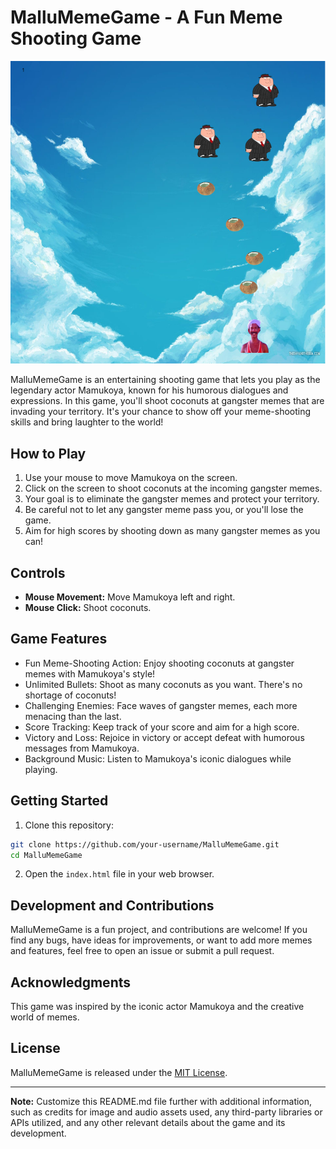 # MalluMemeGame - A Fun Meme Shooting Game

<img src="Screenshot_9.png" alt="Screenshot 9">

MalluMemeGame is an entertaining shooting game that lets you play as the legendary actor Mamukoya, known for his humorous dialogues and expressions. In this game, you'll shoot coconuts at gangster memes that are invading your territory. It's your chance to show off your meme-shooting skills and bring laughter to the world!

## How to Play

1. Use your mouse to move Mamukoya on the screen.
2. Click on the screen to shoot coconuts at the incoming gangster memes.
3. Your goal is to eliminate the gangster memes and protect your territory.
4. Be careful not to let any gangster meme pass you, or you'll lose the game.
5. Aim for high scores by shooting down as many gangster memes as you can!

## Controls

- **Mouse Movement:** Move Mamukoya left and right.
- **Mouse Click:** Shoot coconuts.

## Game Features

- Fun Meme-Shooting Action: Enjoy shooting coconuts at gangster memes with Mamukoya's style!
- Unlimited Bullets: Shoot as many coconuts as you want. There's no shortage of coconuts!
- Challenging Enemies: Face waves of gangster memes, each more menacing than the last.
- Score Tracking: Keep track of your score and aim for a high score.
- Victory and Loss: Rejoice in victory or accept defeat with humorous messages from Mamukoya.
- Background Music: Listen to Mamukoya's iconic dialogues while playing.

## Getting Started

1. Clone this repository:

```bash
git clone https://github.com/your-username/MalluMemeGame.git
cd MalluMemeGame
```

2. Open the `index.html` file in your web browser.

## Development and Contributions

MalluMemeGame is a fun project, and contributions are welcome! If you find any bugs, have ideas for improvements, or want to add more memes and features, feel free to open an issue or submit a pull request.

## Acknowledgments

This game was inspired by the iconic actor Mamukoya and the creative world of memes.

## License

MalluMemeGame is released under the [MIT License](https://opensource.org/licenses/MIT).

---

**Note:** Customize this README.md file further with additional information, such as credits for image and audio assets used, any third-party libraries or APIs utilized, and any other relevant details about the game and its development.
